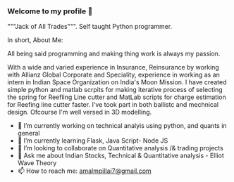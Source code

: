 ### Welcome to my profile 👋

"""Jack of All Trades""". 
Self taught Python programmer.  

In short, About Me: 

All being said programming and making thing work is always my passion. 

With a wide and varied experience in Insurance, Reinsurance by working with Allianz Global Corporate and Speciality, experience in working as an intern in Indian Space Organization on India's Moon Mission. I have created simple python and matlab scrpits for making iterative process of selecting the spring for Reefling Line cutter and MatLab scripts for charge estimation for Reefing line cutter faster. I've took part in both ballistc and mechnical design. Ofcourse I'm well versed in 3D modelling. 


- 🔭 I’m currently working on technical analyis using python, and quants in general 
- 🌱 I’m currently learning Flask, Java Script- Node JS
- 👯 I’m looking to collaborate on Quantitative analysis /& trading projects 
- 💬 Ask me about Indian Stocks, Technical & Quantitative analysis - Elliot Wave Theory
- 📫 How to reach me: amalmpillai7@gmail.com

